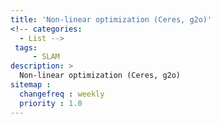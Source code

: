 ```yaml
---
title: 'Non-linear optimization (Ceres, g2o)'
<!-- categories:
  - List -->
 tags:
     - SLAM
description: >
  Non-linear optimization (Ceres, g2o)
sitemap :
  changefreq : weekly
  priority : 1.0
---
```


##
